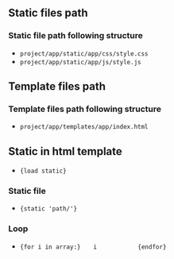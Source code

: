 ## Static files path
### Static file path following structure
- `project/app/static/app/css/style.css`
- `project/app/static/app/js/style.js`
## Template files path
### Template files path following structure
- `project/app/templates/app/index.html`
## Static in html template
- `{load static}`
### Static file
- `{static 'path/'}`
### Loop
-   `{for i in array:}`
    `    i            `
    `{endfor} `